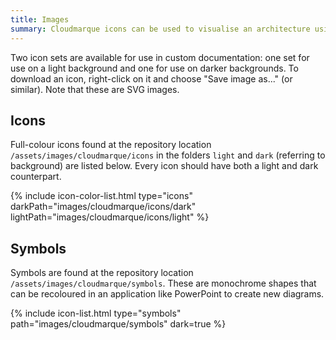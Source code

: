 ```yaml
---
title: Images
summary: Cloudmarque icons can be used to visualise an architecture using diagrams to depict different aspects of an overall solution.
---
```

Two icon sets are available for use in custom documentation: one set for use on a light background and one for use on darker backgrounds. To download an icon, right-click on it and choose "Save image as..." (or similar). Note that these are SVG images.

## Icons
Full-colour icons found at the repository location `/assets/images/cloudmarque/icons` in the folders `light` and `dark` (referring to background) are listed below. Every icon should have both a light and dark counterpart.

{% include icon-color-list.html type="icons" darkPath="images/cloudmarque/icons/dark" lightPath="images/cloudmarque/icons/light" %}

## Symbols
Symbols are found at the repository location `/assets/images/cloudmarque/symbols`. These are monochrome shapes that can be recoloured in an application like PowerPoint to create new diagrams.

{% include icon-list.html type="symbols" path="images/cloudmarque/symbols" dark=true %}

